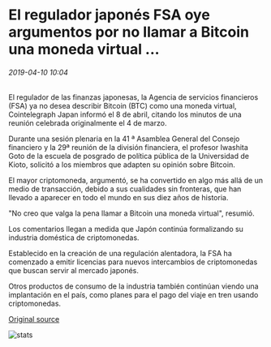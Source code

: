 # El regulador japonés FSA oye argumentos por no llamar a Bitcoin una moneda virtual ...

###### 2019-04-10 10:04

El regulador de las finanzas japonesas, la Agencia de servicios financieros (FSA) ya no desea describir Bitcoin (BTC) como una moneda virtual, Cointelegraph Japan informó el 8 de abril, citando los minutos de una reunión celebrada originalmente el 4 de marzo.

Durante una sesión plenaria en la 41 ª Asamblea General del Consejo financiero y la 29ª reunión de la división financiera, el profesor Iwashita Goto de la escuela de posgrado de política pública de la Universidad de Kioto, solicitó a los miembros que adapten su opinión sobre Bitcoin.

El mayor criptomoneda, argumentó, se ha convertido en algo más allá de un medio de transacción, debido a sus cualidades sin fronteras, que han llevado a aparecer en todo el mundo en sus diez años de historia.

"No creo que valga la pena llamar a Bitcoin una moneda virtual", resumió.

Los comentarios llegan a medida que Japón continúa formalizando su industria doméstica de criptomonedas.

Establecido en la creación de una regulación alentadora, la FSA ha comenzado a emitir licencias para nuevos intercambios de criptomonedas que buscan servir al mercado japonés.

Otros productos de consumo de la industria también continúan viendo una implantación en el país, como planes para el pago del viaje en tren usando criptomonedas.

[Original source](https://cointelegraph.com/news/japanese-regulator-fsa-hears-arguments-for-not-calling-bitcoin-a-virtual-currency)

![stats](https://c.statcounter.com/11760860/0/a89fa40b/1/ "stats")